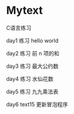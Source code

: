 # Mytext
C语言练习

day1 练习 hello world

day2 练习  前 n 项的和

day3 练习  最大公约数

day4 练习  水仙花数

day5 练习  九九乘法表

day6 text15 更新冒泡程序
